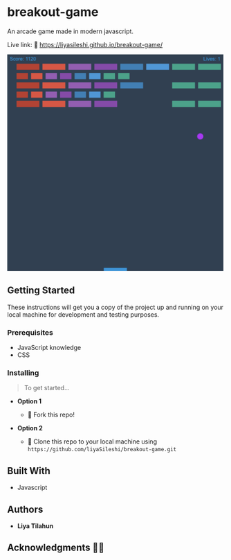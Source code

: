 # breakout-game
An arcade game made in modern javascript.

Live link: 🔗 https://liyasileshi.github.io/breakout-game/

<img src="https://github.com/liyaSileshi/breakout-game/blob/master/images/game.png" width="500" height='auto'>

## Getting Started

These instructions will get you a copy of the project up and running on your local machine for development and testing purposes.

### Prerequisites

- JavaScript knowledge
- CSS

### Installing

> To get started...


- **Option 1**
    - 🍴 Fork this repo!

- **Option 2**
    - 👯 Clone this repo to your local machine using `https://github.com/liyaSileshi/breakout-game.git`



## Built With

* Javascript



## Authors

* **Liya Tilahun** 


## Acknowledgments 🙏🏽



